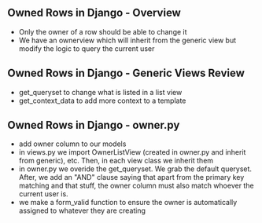 ## Owned Rows in Django - Overview
- Only the owner of a row should be able to change it
- We have an ownerview which will inherit from the generic view but modify the logic to query the current user
## Owned Rows in Django - Generic Views Review
- get_queryset to change what is listed in a list view
- get_context_data to add more context to a template
## Owned Rows in Django - owner.py
- add owner column to our models
- in views.py we import OwnerListView (created in owner.py and inherit from generic), etc. Then, in each view class we inherit them
- in owner.py we overide the get_queryset. We grab the default queryset. After, we add an "AND" clause saying that apart from the primary key matching and that stuff, the owner column must also match whoever the current user is.
- we make a form_valid function to ensure the owner is automatically assigned to whatever they are creating